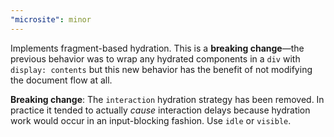 ```yaml
---
"microsite": minor
---
```


Implements fragment-based hydration. This is a **breaking change**&mdash;the previous behavior was to wrap any hydrated components in a `div` with `display: contents` but this new behavior has the benefit of not modifying the document flow at all.

**Breaking change**: The `interaction` hydration strategy has been removed. In practice it tended to actually _cause_ interaction delays because hydration work would occur in an input-blocking fashion. Use `idle` or `visible`.
